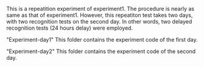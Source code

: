 This is a repeatition experiment of experiment1. 
The procedure is nearly as same as that of experiment1.
However, this repeatiton test takes two days, with two recognition tests on the second day. In other words, two delayed recognition tests (24 hours delay) were employed.  

"Experiment-day1"
This folder contains the experiment code of the first day.

"Experiment-day2"
This folder contains the experiment code of the second day.

